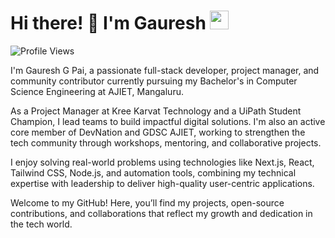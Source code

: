 # Hi there! 👋 I'm Gauresh <img src="https://media.giphy.com/media/WUlplcMpOCEmTGBtBW/giphy.gif" width="30">

![Profile Views](https://komarev.com/ghpvc/?username=gaureshpai)

I'm Gauresh G Pai, a passionate full-stack developer, project manager, and community contributor currently pursuing my Bachelor's in Computer Science Engineering at AJIET, Mangaluru.

As a Project Manager at Kree Karvat Technology and a UiPath Student Champion, I lead teams to build impactful digital solutions. I'm also an active core member of DevNation and GDSC AJIET, working to strengthen the tech community through workshops, mentoring, and collaborative projects.

I enjoy solving real-world problems using technologies like Next.js, React, Tailwind CSS, Node.js, and automation tools, combining my technical expertise with leadership to deliver high-quality user-centric applications.

Welcome to my GitHub! Here, you’ll find my projects, open-source contributions, and collaborations that reflect my growth and dedication in the tech world.
